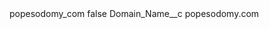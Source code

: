 <?xml version="1.0" encoding="UTF-8"?>
<CustomMetadata xmlns="http://soap.sforce.com/2006/04/metadata" xmlns:xsi="http://www.w3.org/2001/XMLSchema-instance" xmlns:xsd="http://www.w3.org/2001/XMLSchema">
    <label>popesodomy_com</label>
    <protected>false</protected>
    <values>
        <field>Domain_Name__c</field>
        <value xsi:type="xsd:string">popesodomy.com</value>
    </values>
</CustomMetadata>
